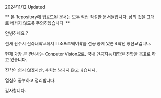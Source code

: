 2024/11/12 Updated

** 본 Repository에 업로드된 문서는 모두 직접 작성한 문서들입니다. 남의 것을 그대로 베끼지 않도록 주의하겠습니다. **

안녕하세요 ?

현재 원주시 한라대학교에서 IT소프트웨어학을 전공 중에 있는 4학년 송현교입니다.

현재 가장 큰 관심사는 Conputer Vision으로, 국내 인공지능 대학원 진학을 목표로 하고 있습니다.

진학이 쉽지 않겠지만, 후회는 남기지 않고 싶습니다.

열심히 공부하고 정리합시다.

감사합니다.
